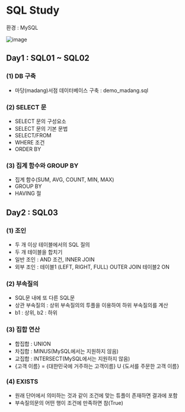# SQL Study

환경 : MySQL

![image](https://user-images.githubusercontent.com/87981867/140941119-c9dae1aa-6325-4d4d-9c2d-9e42fa5da05b.png)

## Day1 : SQL01 ~ SQL02

### (1) DB 구축

- 마당(madang)서점 데이터베이스 구축 : demo_madang.sql

### (2) SELECT 문

- SELECT 문의 구성요소
- SELECT 문의 기본 문법
- SELECT/FROM
- WHERE 조건
- ORDER BY

### (3) 집계 함수와 GROUP BY 

- 집계 함수(SUM, AVG, COUNT, MIN, MAX)
- GROUP BY
- HAVING 절

## Day2 : SQL03

### (1) 조인

- 두 개 이상 테이블에서의 SQL 질의
- 두 개 테이블을 합치기
- 일반 조인 : AND 조건, INNER JOIN
- 외부 조인 : 테이블1 (LEFT, RIGHT, FULL) OUTER JOIN 테이블2 ON

### (2) 부속질의

- SQL문 내에 또 다른 SQL문
- 상관 부속질의 : 상위 부속질의의 투플을 이용하여 하위 부속질의를 계산
- b1 : 상위, b2 : 하위

### (3) 집합 연산

- 합집합 : UNION
- 차집합 : MINUS(MySQL에서는 지원하지 않음)
- 교집합 : INTERSECT(MySQL에서는 지원하지 않음)
- {고객 이름} = {대한민국에 거주하는 고객이름} U {도서를 주문한 고객 이름}

### (4) EXISTS

- 원래 단어에서 의미하는 것과 같이 조건에 맞는 튜플이 존재하면 결과에 포함
- 부속질의문의 어떤 행이 조건에 만족하면 참(True)
